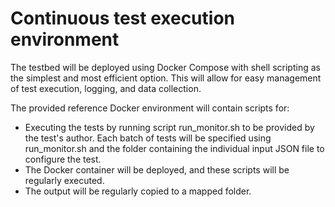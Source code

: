 # Continuous test execution environment

The testbed will be deployed using Docker Compose with shell scripting as the simplest and most efficient option. This will allow for easy management of test execution, logging, and data collection.

The provided reference Docker environment will contain scripts for:

* Executing the tests by running script run_monitor.sh to be provided by the test's author. Each batch of tests will be specified using run_monitor.sh and the folder containing the individual input JSON file to configure the test.
* The Docker container will be deployed, and these scripts will be regularly executed.
* The output will be regularly copied to a mapped folder.